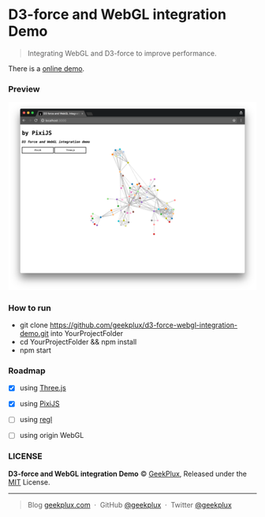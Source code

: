 # D3-force and WebGL integration Demo

> Integrating WebGL and D3-force to improve performance.



There is a [online demo](https://geekplux.github.io/d3-force-webgl-integration-demo).

### Preview

![](./preview.png)

### How to run

- git clone https://github.com/geekplux/d3-force-webgl-integration-demo.git  into YourProjectFolder
- cd YourProjectFolder && npm install
- npm start


### Roadmap

- [x] using [Three.js](https://github.com/mrdoob/three.js/)
- [x] using [PixiJS](https://github.com/pixijs/pixi.js)
- [ ] using [regl](https://github.com/regl-project/regl)
- [ ] using origin WebGL


### LICENSE

**D3-force and WebGL integration Demo** &copy; [GeekPlux](https://github.com/geekplux), Released under the [MIT](./LICENSE) License.

---

> Blog [geekplux.com](http://geekplux.com) &nbsp;&middot;&nbsp;
> GitHub [@geekplux](https://github.com/geekplux) &nbsp;&middot;&nbsp;
> Twitter [@geekplux](https://twitter.com/geekplux)
